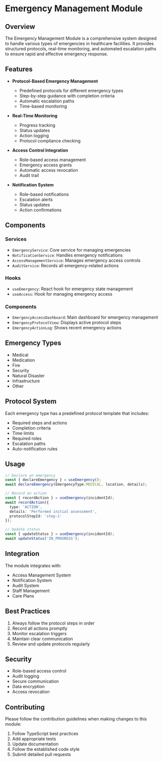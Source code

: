 # Emergency Management Module

## Overview
The Emergency Management Module is a comprehensive system designed to handle various types of emergencies in healthcare facilities. It provides structured protocols, real-time monitoring, and automated escalation paths to ensure rapid and effective emergency response.

## Features
- **Protocol-Based Emergency Management**
  - Predefined protocols for different emergency types
  - Step-by-step guidance with completion criteria
  - Automatic escalation paths
  - Time-based monitoring

- **Real-Time Monitoring**
  - Progress tracking
  - Status updates
  - Action logging
  - Protocol compliance checking

- **Access Control Integration**
  - Role-based access management
  - Emergency access grants
  - Automatic access revocation
  - Audit trail

- **Notification System**
  - Role-based notifications
  - Escalation alerts
  - Status updates
  - Action confirmations

## Components

### Services
- `EmergencyService`: Core service for managing emergencies
- `NotificationService`: Handles emergency notifications
- `AccessManagementService`: Manages emergency access controls
- `AuditService`: Records all emergency-related actions

### Hooks
- `useEmergency`: React hook for emergency state management
- `useAccess`: Hook for managing emergency access

### Components
- `EmergencyAccessDashboard`: Main dashboard for emergency management
- `EmergencyProtocolView`: Displays active protocol steps
- `EmergencyActionLog`: Shows recent emergency actions

## Emergency Types
- Medical
- Medication
- Fire
- Security
- Natural Disaster
- Infrastructure
- Other

## Protocol System
Each emergency type has a predefined protocol template that includes:
- Required steps and actions
- Completion criteria
- Time limits
- Required roles
- Escalation paths
- Auto-notification rules

## Usage

```typescript
// Declare an emergency
const { declareEmergency } = useEmergency();
await declareEmergency(EmergencyType.MEDICAL, location, details);

// Record an action
const { recordAction } = useEmergency(incidentId);
await recordAction({
  type: 'ACTION',
  details: 'Performed initial assessment',
  protocolStepId: 'step-1'
});

// Update status
const { updateStatus } = useEmergency(incidentId);
await updateStatus('IN_PROGRESS');
```

## Integration
The module integrates with:
- Access Management System
- Notification System
- Audit System
- Staff Management
- Care Plans

## Best Practices
1. Always follow the protocol steps in order
2. Record all actions promptly
3. Monitor escalation triggers
4. Maintain clear communication
5. Review and update protocols regularly

## Security
- Role-based access control
- Audit logging
- Secure communication
- Data encryption
- Access revocation

## Contributing
Please follow the contribution guidelines when making changes to this module:
1. Follow TypeScript best practices
2. Add appropriate tests
3. Update documentation
4. Follow the established code style
5. Submit detailed pull requests
